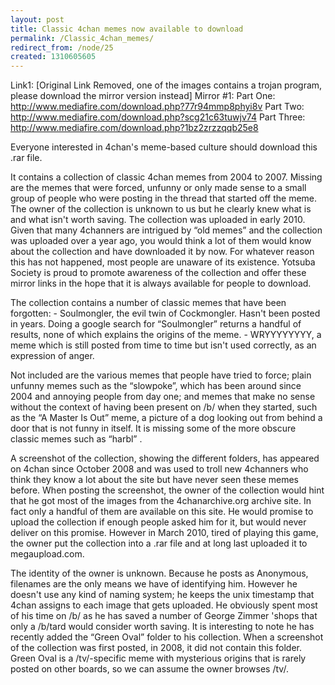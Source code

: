 ```yaml
---
layout: post
title: Classic 4chan memes now available to download
permalink: /Classic_4chan_memes/
redirect_from: /node/25
created: 1310605605
---
```

Link1: [Original Link Removed, one of the images contains a trojan program, please download the mirror version instead]
Mirror #1:
Part One: http://www.mediafire.com/download.php?77r94mmp8phyi8v
Part Two: http://www.mediafire.com/download.php?scg21c63tuwjv74
Part Three: http://www.mediafire.com/download.php?1bz2zrzzqqb25e8

Everyone interested in 4chan's meme-based culture should download this .rar file.

It contains a collection of classic 4chan memes from 2004 to 2007. Missing are the memes that were forced, unfunny or only made sense to a small group of people who were posting in the thread that started off the meme. The owner of the collection is unknown to us but he clearly knew what is and what isn't worth saving. The collection was uploaded in early 2010. Given that many 4channers are intrigued by “old memes” and the collection was uploaded over a year ago, you would think a lot of them would know about the collection and have downloaded it by now. For whatever reason this has not happened, most people are unaware of its existence. Yotsuba Society is proud to promote awareness of the collection and offer these mirror links in the hope that it is always available for people to download.

The collection contains a number of classic memes that have been forgotten:
	- Soulmongler, the evil twin of Cockmongler. Hasn't been posted in years. Doing a google 	search for “Soulmongler” returns a handful of results, none   of which explains the origins of 	the meme.
	- WRYYYYYYYY, a meme which is still posted from time to time but isn't used correctly, as 	an expression of anger.

Not included are the various memes that people have tried to force; plain unfunny memes such as the “slowpoke”, which has been around since 2004 and annoying people from day one; and memes that make no sense without the context of having been present on /b/ when they started, such as the “A Master Is Out” meme, a picture of a dog looking out from behind a door that is not funny in itself. It is missing some of the more obscure classic memes such as “harbl” .

A screenshot of the collection, showing the different folders, has appeared on 4chan since October 2008 and was used to troll new 4channers who think they know a lot about the site but have never seen these memes before. When posting the screenshot, the owner of the collection would hint that he got most of the images from the 4chanarchive.org archive site. In fact only a handful of them are available on this site. He would promise to upload the collection if enough people asked him for it, but would never deliver on this promise. However in March 2010, tired of playing this game, the owner put the collection into a .rar file and at long last uploaded it to megaupload.com.

The identity of the owner is unknown. Because he posts as Anonymous, filenames are the only means we have of identifying him. However he doesn't use any kind of naming system; he keeps the unix timestamp that 4chan assigns to each image that gets uploaded. He obviously spent most of his time on /b/ as he has saved a number of George Zimmer 'shops that only a /b/tard would consider worth saving. It is interesting to note he has recently added the “Green Oval” folder to his collection. When a screenshot of the collection was first posted, in 2008, it did not contain this folder. Green Oval is a /tv/-specific meme with mysterious origins that is rarely posted on other boards, so we can assume the owner browses /tv/.
